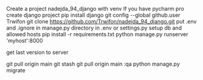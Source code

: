 Create a project nadejda_94_django with venv
If you have pycharm pro create django project
pip install django
git config --global github.user Trwifon
git clone https://github.com/Trwifon/nadejda_94_django.git
put .env and .ignore in manage.py directory
in .env or settings.py setup db and allowed hosts
pip install -r requirements.txt
python manage.py runserver 'myhost':8000


get last version to server

git pull origin main
git stash
git pull origin main
:qa
python manage.py migrate
